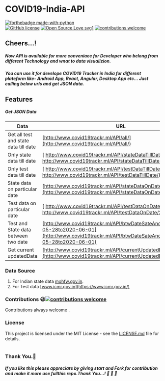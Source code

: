 # COVID19-India-API
[![forthebadge made-with-python](http://ForTheBadge.com/images/badges/made-with-python.svg)](https://www.python.org/)<br>
[![GitHub license](https://img.shields.io/github/license/Naereen/StrapDown.js.svg)](https://github.com/subahanii/COVID19-India-API/blob/master/LICENSE)
[![Open Source Love svg1](https://badges.frapsoft.com/os/v1/open-source.svg?v=103)](https://github.com/ellerbrock/open-source-badges/)
[![contributions welcome](https://img.shields.io/badge/contributions-welcome-brightgreen.svg?style=flat)](https://github.com/subahanii/COVID19-India-API/issues)

## Cheers...!
##### Now API is available for more conveniace for Developer who belong from different Technology and wnat to data visualizion.
##### You can use it for develope COVID19 Tracker in India for different plateform like- Android App, React, Angular, Desktop App etc... Just calling below urls and get JSON data.





## Features
##### Get JSON Data
| Data  | URL|
| ------------- | ------------- |
| Get all test and state data till date  | [http://www.covid19trackr.ml/API/all/](http://www.covid19trackr.ml/API/all/)  |
| Only state data till date  | [	http://www.covid19trackr.ml/API/stateDataTillDate/](	http://www.covid19trackr.ml/API/stateDataTillDate/) |
| Only test data till date  | [	http://www.covid19trackr.ml/API/testDataTillDate/](	http://www.covid19trackr.ml/API/testDataTillDate/)  |
| State data on particular date  | [http://www.covid19trackr.ml/API/stateDataOnDate/2020-06-01](http://www.covid19trackr.ml/API/stateDataOnDate/2020-06-01)  |
| Test data on particular date  | [	http://www.covid19trackr.ml/API/testDataOnDate/2020-06-01](	http://www.covid19trackr.ml/API/testDataOnDate/2020-06-01)  |
| Test and State data between two date  | [http://www.covid19trackr.ml/API/btwDateSateAndTestData/2020-05-28to2020-06-01](http://www.covid19trackr.ml/API/btwDateSateAndTestData/2020-05-28to2020-06-01)  |
| Get current updatedData  | [http://www.covid19trackr.ml/API/currentUpdatedData](http://www.covid19trackr.ml/API/currentUpdatedData)  |





### Data Source 
1. For Indian state data [mohfw.gov.in](https://www.mohfw.gov.in/).
2. For Test data [www.icmr.gov.in](https://www.icmr.gov.in/)




### Contributions :smiley:[![contributions welcome](https://img.shields.io/badge/contributions-welcome-brightgreen.svg?style=flat)](https://github.com/subahanii/COVID19-India-API/issues)
Contributions always welcome .



### License
This project is licensed under the MIT License - see the [LICENSE.md](https://github.com/subahanii/COVID19-India-API/blob/master/LICENSE) file for details.
<br><br>

### Thank You.:pray:
##### If you like this please appreciate by giving start and Fork for contribution and make it more use fullthis repo.Thank You...! :clap: :clap: :clap:

